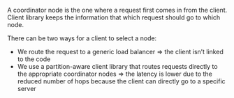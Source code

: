 A coordinator node is the one where a request first comes in from the client. Client library keeps the information that which request should go to which node.

There can be two ways for a client to select a node:
- We route the request to a generic load balancer => the client isn’t linked to the code
- We use a partition-aware client library that routes requests directly to the appropriate coordinator nodes => the latency is lower due to the reduced number of hops because the client can directly go to a specific server

